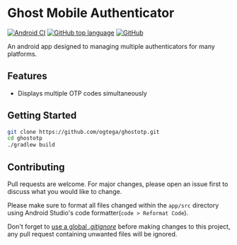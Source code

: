# Ghost Mobile Authenticator

[![Android CI](https://github.com/ogtega/ghostotp/workflows/Android%20CI/badge.svg)](https://github.com/ogtega/ghostotp/actions?query=workflow%3A%22Android+CI%22)
[![GitHub top language](https://img.shields.io/github/languages/top/ogtega/ghostotp)](https://github.com/ogtega/ghostotp#)
[![GitHub](https://img.shields.io/github/license/ogtega/ghostotp)](https://github.com/ogtega/ghostotp/blob/master/LICENSE)

An android app designed to managing multiple authenticators for many platforms.

## Features
- Displays multiple OTP codes simultaneously

## Getting Started
```bash
git clone https://github.com/ogtega/ghostotp.git
cd ghostotp
./gradlew build
```

## Contributing
Pull requests are welcome. For major changes, please open an issue first to discuss what you would like to change.

Please make sure to format all files changed within the `app/src` directory using Android Studio's code formatter(`code > Reformat Code`).

Don't forget to [use a global _.gitignore_](https://help.github.com/en/articles/ignoring-files#create-a-global-gitignore) before making changes to this project, any pull request containing unwanted files will be ignored.
